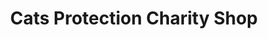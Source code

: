 ---
title: "Cats Protection Charity Shop"
url: /bristol/cats-protection-charity-shop/
shop: Gebrauchtwaren
---